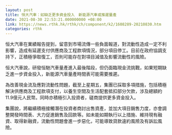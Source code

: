 ```yaml
---
layout: post
title: 恒大汽車：如缺乏更多資金投入　新能源汽車或推遲量產
date: 2021-08-30 22:53:21.000000000 +08:00
link: https://news.rthk.hk/rthk/ch/component/k2/1608289-20210830.htm
categories: rthk
---
```


恒大汽車在業績報告提到，留意到市場流傳一些負面報道，對流動性造成一定不利影響，造成有延遲支付供應商及工程款項情況，部分項目停工。目前在政府協調支持下，正積極爭取復工，否則可能存在對項目減值及影響流動性的風險。

恒大汽車說，研發恒馳汽車量產進入最後階段，但仍面臨現金流挑戰，如果短期缺乏進一步資金投入，新能源汽車量產時間表可能需要推遲。

為改善現金流及應對流動性問題，截至上星期五，集團已採取多項措施，包括積極解決供應商及工程款項支付，以養生空間及生活配套抵扣部分欠款，涉及總額約11.9億元人民幣。同時亦積極引入投資者，磋商提供更多資金投入。

集團說，將繼續積極接觸潛在投資者商討出售資產，並加大項目銷售力度，亦會調整開發時間表、大力促進銷售及回款等。如未能如期執行以上措施、維持現有融資、取得新融資，流動性問題會進一步惡化，可能導致貸款違約風險及有訴訟風險。
